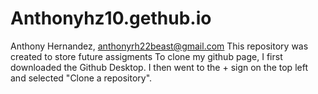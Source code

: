 # Anthonyhz10.gethub.io
Anthony Hernandez, anthonyrh22beast@gmail.com
This repository was created to store future assigments 
To clone my github page, I first downloaded the Github Desktop. I then went to the + sign on the top left and selected "Clone a repository". 
